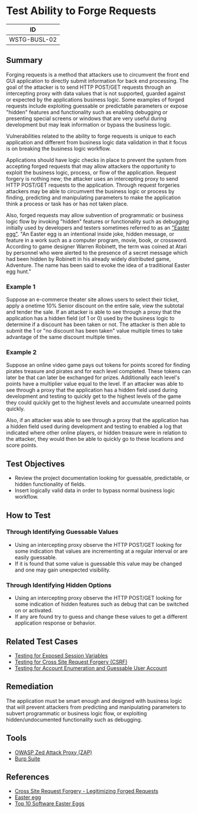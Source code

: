# Test Ability to Forge Requests

|ID          |
|------------|
|WSTG-BUSL-02|

## Summary

Forging requests is a method that attackers use to circumvent the front end GUI application to directly submit information for back end processing. The goal of the attacker is to send HTTP POST/GET requests through an intercepting proxy with data values that is not supported, guarded against or expected by the applications business logic. Some examples of forged requests include exploiting guessable or predictable parameters or expose "hidden" features and functionality such as enabling debugging or presenting special screens or windows that are very useful during development but may leak information or bypass the business logic.

Vulnerabilities related to the ability to forge requests is unique to each application and different from business logic data validation in that it focus is on breaking the business logic workflow.

Applications should have logic checks in place to prevent the system from accepting forged requests that may allow attackers the opportunity to exploit the business logic, process, or flow of the application. Request forgery is nothing new; the attacker uses an intercepting proxy to send HTTP POST/GET requests to the application. Through request forgeries attackers may be able to circumvent the business logic or process by finding, predicting and manipulating parameters to make the application think a process or task has or has not taken place.

Also, forged requests may allow subvention of programmatic or business logic flow by invoking "hidden" features or functionality such as debugging initially used by developers and testers sometimes referred to as an ["Easter egg"](http://en.wikipedia.org/wiki/Easter_egg_(media)). "An Easter egg is an intentional inside joke, hidden message, or feature in a work such as a computer program, movie, book, or crossword. According to game designer Warren Robinett, the term was coined at Atari by personnel who were alerted to the presence of a secret message which had been hidden by Robinett in his already widely distributed game, Adventure. The name has been said to evoke the idea of a traditional Easter egg hunt."

### Example 1

Suppose an e-commerce theater site allows users to select their ticket, apply a onetime 10% Senior discount on the entire sale, view the subtotal and tender the sale. If an attacker is able to see through a proxy that the application has a hidden field (of 1 or 0) used by the business logic to determine if a discount has been taken or not. The attacker is then able to submit the 1 or "no discount has been taken" value multiple times to take advantage of the same discount multiple times.

### Example 2

Suppose an online video game pays out tokens for points scored for finding pirates treasure and pirates and for each level completed. These tokens can later be that can later be exchanged for prizes. Additionally each level's points have a multiplier value equal to the level. If an attacker was able to see through a proxy that the application has a hidden field used during development and testing to quickly get to the highest levels of the game they could quickly get to the highest levels and accumulate unearned points quickly.

Also, if an attacker was able to see through a proxy that the application has a hidden field used during development and testing to enabled a log that indicated where other online players, or hidden treasure were in relation to the attacker, they would then be able to quickly go to these locations and score points.

## Test Objectives

- Review the project documentation looking for guessable, predictable, or hidden functionality of fields.
- Insert logically valid data in order to bypass normal business logic workflow.

## How to Test

### Through Identifying Guessable Values

- Using an intercepting proxy observe the HTTP POST/GET looking for some indication that values are incrementing at a regular interval or are easily guessable.
- If it is found that some value is guessable this value may be changed and one may gain unexpected visibility.

### Through Identifying Hidden Options

- Using an intercepting proxy observe the HTTP POST/GET looking for some indication of hidden features such as debug that can be switched on or activated.
- If any are found try to guess and change these values to get a different application response or behavior.

## Related Test Cases

- [Testing for Exposed Session Variables](../06-Session_Management_Testing/04-Testing_for_Exposed_Session_Variables.md)
- [Testing for Cross Site Request Forgery (CSRF)](../06-Session_Management_Testing/05-Testing_for_Cross_Site_Request_Forgery.md)
- [Testing for Account Enumeration and Guessable User Account](../03-Identity_Management_Testing/04-Testing_for_Account_Enumeration_and_Guessable_User_Account.md)

## Remediation

The application must be smart enough and designed with business logic that will prevent attackers from predicting and manipulating parameters to subvert programmatic or business logic flow, or exploiting hidden/undocumented functionality such as debugging.

## Tools

- [OWASP Zed Attack Proxy (ZAP)](https://www.zaproxy.org)
- [Burp Suite](https://portswigger.net/burp)

## References

- [Cross Site Request Forgery - Legitimizing Forged Requests](http://www.stan.gr/2012/11/cross-site-request-forgery-legitimazing.html)
- [Easter egg](https://en.wikipedia.org/wiki/Easter_egg_(media))
- [Top 10 Software Easter Eggs](https://lifehacker.com/371083/top-10-software-easter-eggs)

